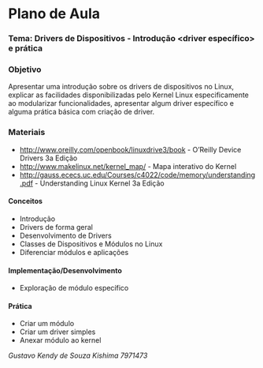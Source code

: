 # Plano de Aula
### Tema: Drivers de Dispositivos - Introdução <driver específico> e prática

### Objetivo
Apresentar uma introdução sobre os drivers de dispositivos no Linux,
explicar as facilidades disponibilizadas pelo Kernel Linux
especificamente ao modularizar funcionalidades, apresentar algum
driver específico e alguma prática básica com criação de driver.

### Materiais

* http://www.oreilly.com/openbook/linuxdrive3/book - O’Reilly Device Drivers 3a Edição
* http://www.makelinux.net/kernel_map/ - Mapa interativo do Kernel
* http://gauss.ececs.uc.edu/Courses/c4022/code/memory/understanding.pdf - Understanding Linux Kernel 3a Edição

#### Conceitos

* Introdução
* Drivers de forma geral
* Desenvolvimento de Drivers
* Classes de Dispositivos e Módulos no Linux
* Diferenciar módulos e aplicações

#### Implementação/Desenvolvimento

* Exploração de módulo específico

#### Prática

* Criar um módulo
* Criar um driver simples
* Anexar módulo ao kernel

*Gustavo Kendy de Souza Kishima 7971473*
